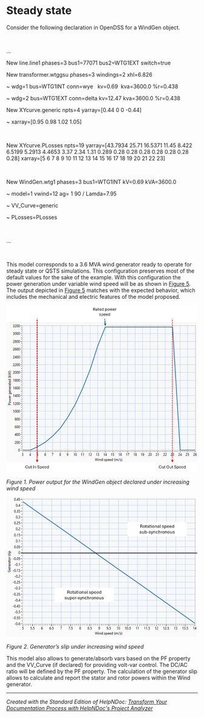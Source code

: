 # Steady state

Consider the following declaration in OpenDSS for a WindGen object.

&nbsp;

...

New line.line1 phases=3 bus1=77071 bus2=WTG1EXT switch=true

New transformer.wtggsu phases=3 windings=2 xhl=6.826&nbsp; &nbsp; &nbsp; &nbsp; &nbsp;

\~ wdg=1 bus=WTG1INT conn=wye &nbsp; kv=0.69&nbsp; kva=3600.0 %r=0.438&nbsp; &nbsp; &nbsp; &nbsp; &nbsp;

\~ wdg=2 bus=WTG1EXT conn=delta kv=12.47 kva=3600.0 %r=0.438

New XYcurve.generic npts=4 yarray=\[0.44 0 0 -0.44\]&nbsp;

\~ xarray=\[0.95 0.98 1.02 1.05\]

&nbsp;

New XYcurve.PLosses npts=19 yarray=\[43.7934 25.71 16.5371 11.45 8.422 6.5199 5.2913 4.4653 3.37 2.34 1.31 0.289 0.28 0.28 0.28 0.28 0.28 0.28 0.28\] xarray=\[5 6 7 8 9 10 11 12 13 14 15 16 17 18 19 20 21 22 23\]

&nbsp;

New WindGen.wtg1 phases=3 bus1=WTG1INT kV=0.69 kVA=3600.0&nbsp; &nbsp; &nbsp; &nbsp; &nbsp;

\~ model=1 vwind=12 ag= 1 90 / Lamda=7.95

\~ VV\_Curve=generic

\~ PLosses=PLosses&nbsp;

&nbsp;

...

&nbsp;

This model corresponds to a 3.6 MVA wind generator ready to operate for steady state or QSTS simulations. This configuration preserves most of the default values for the sake of the example. With this configuration the power generation under variable wind speed will be as shown in [Figure 5](<OpenDSSDocumentation.md#\_Ref162282069>). The output depicted in [Figure 5](<OpenDSSDocumentation.md#\_Ref162282069>) matches with the expected behavior, which includes the mechanical and electric features of the model proposed.

![Image](<lib/NewItem 14.png>)

*Figure 1. Power output for the WindGen object declared under increasing wind speed*

![Image](<lib/NewItem 13.png>)

*Figure 2. Generator’s slip under increasing wind speed*

This model also allows to generate/absorb vars based on the PF property and the VV\_Curve (if declared) for providing volt-var control. The DC/AC ratio will be defined by the PF property. The calculation of the generator slip allows to calculate and report the stator and rotor powers within the Wind generator.


***
_Created with the Standard Edition of HelpNDoc: [Transform Your Documentation Process with HelpNDoc's Project Analyzer](<https://www.helpndoc.com/feature-tour/advanced-project-analyzer/>)_
